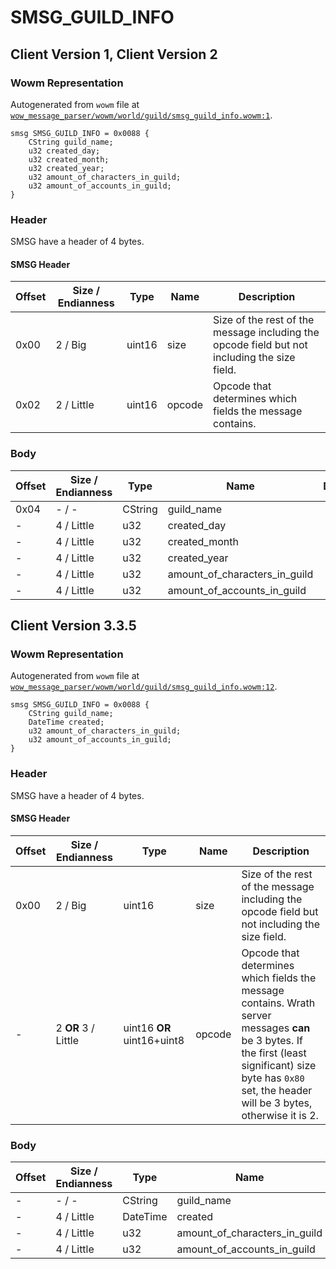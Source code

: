 # SMSG_GUILD_INFO

## Client Version 1, Client Version 2

### Wowm Representation

Autogenerated from `wowm` file at [`wow_message_parser/wowm/world/guild/smsg_guild_info.wowm:1`](https://github.com/gtker/wow_messages/tree/main/wow_message_parser/wowm/world/guild/smsg_guild_info.wowm#L1).
```rust,ignore
smsg SMSG_GUILD_INFO = 0x0088 {
    CString guild_name;
    u32 created_day;
    u32 created_month;
    u32 created_year;
    u32 amount_of_characters_in_guild;
    u32 amount_of_accounts_in_guild;
}
```
### Header

SMSG have a header of 4 bytes.

#### SMSG Header

| Offset | Size / Endianness | Type   | Name   | Description |
| ------ | ----------------- | ------ | ------ | ----------- |
| 0x00   | 2 / Big           | uint16 | size   | Size of the rest of the message including the opcode field but not including the size field.|
| 0x02   | 2 / Little        | uint16 | opcode | Opcode that determines which fields the message contains.|

### Body

| Offset | Size / Endianness | Type | Name | Description | Comment |
| ------ | ----------------- | ---- | ---- | ----------- | ------- |
| 0x04 | - / - | CString | guild_name |  |  |
| - | 4 / Little | u32 | created_day |  |  |
| - | 4 / Little | u32 | created_month |  |  |
| - | 4 / Little | u32 | created_year |  |  |
| - | 4 / Little | u32 | amount_of_characters_in_guild |  |  |
| - | 4 / Little | u32 | amount_of_accounts_in_guild |  |  |

## Client Version 3.3.5

### Wowm Representation

Autogenerated from `wowm` file at [`wow_message_parser/wowm/world/guild/smsg_guild_info.wowm:12`](https://github.com/gtker/wow_messages/tree/main/wow_message_parser/wowm/world/guild/smsg_guild_info.wowm#L12).
```rust,ignore
smsg SMSG_GUILD_INFO = 0x0088 {
    CString guild_name;
    DateTime created;
    u32 amount_of_characters_in_guild;
    u32 amount_of_accounts_in_guild;
}
```
### Header

SMSG have a header of 4 bytes.

#### SMSG Header

| Offset | Size / Endianness | Type   | Name   | Description |
| ------ | ----------------- | ------ | ------ | ----------- |
| 0x00   | 2 / Big           | uint16 | size   | Size of the rest of the message including the opcode field but not including the size field.|
| -      | 2 **OR** 3 / Little| uint16 **OR** uint16+uint8 | opcode | Opcode that determines which fields the message contains. Wrath server messages **can** be 3 bytes. If the first (least significant) size byte has `0x80` set, the header will be 3 bytes, otherwise it is 2. |

### Body

| Offset | Size / Endianness | Type | Name | Description | Comment |
| ------ | ----------------- | ---- | ---- | ----------- | ------- |
| - | - / - | CString | guild_name |  |  |
| - | 4 / Little | DateTime | created |  |  |
| - | 4 / Little | u32 | amount_of_characters_in_guild |  |  |
| - | 4 / Little | u32 | amount_of_accounts_in_guild |  |  |

